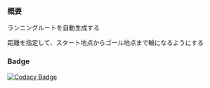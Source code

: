 ### 概要

ランニングルートを自動生成する

距離を指定して、スタート地点からゴール地点まで輪になるようにする

### Badge

[![Codacy Badge](https://app.codacy.com/project/badge/Grade/01605fba6bd240f4bc304a9f26a027fd)](https://www.codacy.com/gh/ishi720/runroute/dashboard?utm_source=github.com&amp;utm_medium=referral&amp;utm_content=ishi720/runroute&amp;utm_campaign=Badge_Grade)
